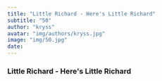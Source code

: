 ```yaml
---
title: "Little Richard - Here's Little Richard"
subtitle: "50"
author: "kryss"
avatar: "img/authors/kryss.jpg"
image: "img/50.jpg"
date:
---
```


### Little Richard - Here's Little Richard
